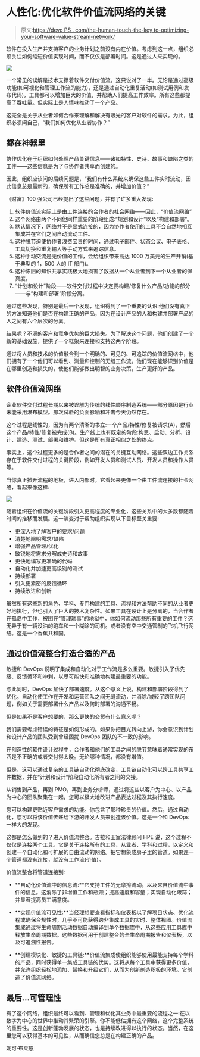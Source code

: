 # 人性化:优化软件价值流网络的关键

> 原文:[https://devo PS . com/the-human-touch-the-key to-optimizing-your-software-value-stream-network/](https://devops.com/the-human-touch-the-key-to-optimizing-your-software-value-stream-network/)

软件在投入生产并支持客户的业务计划之前没有内在价值。考虑到这一点，组织必须关注如何缩短价值实现时间，而不仅仅是部署时间。这是通过人来实现的。

![](../Images/da71840ff0d7be599add054eef7c0261.png)

一个常见的误解是技术支撑着软件交付价值流。这只说对了一半。无论是通过高级功能(如可视化和管理工作流的能力)，还是通过自动化重复活动(如测试用例和发布代码)，工具都可以增加巨大的价值，并帮助人们提高工作效率。所有这些都提高了吞吐量。但实际上是人情味推动了一个产品。

这完全是关于从业者如何合作来理解和解决有眼光的客户对软件的需求。为此，组织必须问自己，“我们如何优化从业者协作？”

## **都在神器里**

协作优化在于组织如何处理产品关键信息——诸如特性、史诗、故事和缺陷之类的工件——这些信息是为了与协作者共享而创建的。

因此，组织应该问的后续问题是，“我们有什么系统来确保这些工件实时流动，因此信息总是最新的，确保所有工作总是准确的，并增加价值？”

《财富》100 强公司已经提出了这些问题，并有了许多重大发现:

1.  软件价值流实际上是由工件连接的合作者的社会网络——因此，“价值流网络”
2.  这个网络由两个不同但同样重要的阶段组成:“规划和设计”以及“构建和部署”。
3.  默认情况下，网络并不是显式连接的，因为协作者使用的工具不会自然地相互集成并在它们之间自动流动工件。
4.  这种脱节迫使协作者浪费宝贵的时间，通过电子邮件、状态会议、电子表格、工具切换和重复输入等手动方式来追踪信息。
5.  这种手动交流是无价值的工作，会给组织带来高达 1000 万美元的生产开销(基于典型的 1，500 人的 IT 部门)。
6.  这种陈旧的知识共享实践极大地损害了数据从一个从业者到下一个从业者的保真度。
7.  “计划和设计”阶段——软件交付过程中决定要构建/修复什么产品/功能的部分——与“构建和部署”阶段分离。

通过这些发现，特别是最后一个发现，组织得到了一个重要的认识:他们没有真正的方法知道他们是否在构建正确的产品，因为在设计产品的人和构建并部署产品的人之间有六个层次的分离。

结果呢？不满的客户和竞争优势的巨大损失。为了解决这个问题，他们创建了一个新的基础设施，提供了一个框架来连接和支持这两个阶段。

通过将人员和技术的价值融合到一个明确的、可见的、可追踪的价值流网络中，他们拥有了一个他们可以看到、测量和控制的无缝工作流。他们现在能够识别价值是在哪里创造和损失的，使他们能够做出明智的业务决策，生产更好的产品。

## **软件价值流网络**

企业软件交付过程长期以来被误解为传统的线性顺序制造系统——部分原因是行业未能采用瀑布模型。那次试验的负面影响和冲击今天仍然存在。

这个过程是线性的，因为有两个清晰的书立:一个产品/特性/修复被请求(A)，然后这个产品/特性/修复被完成(B)。生产线上也有既定的阶段:构思、启动、分析、设计、建造、测试、部署和维护。但这是所有真正相似之处的终点。

事实上，这个过程更多的是合作者之间的潜在的关键互动网络。这些双边工作关系存在于软件交付过程的关键阶段，例如开发人员和测试人员、开发人员和操作人员等。

当你真正掀开流程的地板，进入内部时，它看起来更像一个由工件流连接的社会网络，看起来像这样:

![](../Images/e0696acda68b385c3d75dcfa57d8fa03.png)

随着组织在价值流的关键阶段引入更高程度的专业化，这些关系中的大多数都随着时间的推移而发展。这一演变对于帮助组织实现以下目标至关重要:

*   更深入地了解客户的要求/问题
*   清楚地阐明需求/缺陷
*   增强产品管理/优化
*   敏锐地将需求分解成史诗和故事
*   更快地编写更准确的代码
*   自动化并加速更高级别的测试
*   持续部署
*   引入更紧密的反馈循环
*   持续改进和创新

虽然所有这些新的角色、学科、专门构建的工具、流程和方法帮助不同的从业者更好地执行，但也引入了巨大的技术复杂性。如果工具在设计上是分离的，当合作者在孤岛中工作，被困在“管理琐事”的地狱中，你如何流动那些所有重要的工件？这无异于有一辆没油的跑车和一个糊涂的司机。或者没有空中交通管制的飞机飞行网络。这是一个香蕉共和国。

## **通过价值流整合打造合适的产品**

敏捷和 DevOps 说明了集成和自动化对于工作流是多么重要。敏捷引入了优先级、反馈循环和冲刺，以尽可能快和准确地构建最重要的功能。

与此同时，DevOps 加快了部署速度。从这个意义上说，构建和部署阶段得到了优化。自动化使工作在开发和运营团队之间无缝流动，并消除/减轻了跨团队问题，例如关于需要部署什么产品以及何时部署的沟通不畅。

但是如果不是客户想要的，那么更快的交货有什么意义呢？

我们需要考虑错误的特征是如何形成的。如果你把目光转向上游，你会意识到计划和设计产品的团队受到曾经困扰 DevOps 团队的不一致的影响。

在创造性的软件设计过程中，合作者和他们的工具之间的脱节意味着通常实现的东西是不正确的或者交付得太晚。无论哪种情况，都没有增值。

但是，这可以通过复杂的工具链自动化彻底改变，工具链自动化可以跨工具共享工件数据，并在“计划和设计”阶段自动化所有者之间的交接。

从销售到产品，再到 PMO，再到业务分析师，通过将这些以客户为中心、以产品为中心的团队聚集在一起，您可以极大地改进产品表达过程及其执行速度。

您可以构建更贴近客户需求的功能。你包含了那种珍贵的价值。然后，通过自动化，您可以将该价值传递给下游的开发人员来创造该价值。这是一个和 DevOps 一样大的发现。

这都是怎么做到的？进入价值流整合。吉拉和王室法律顾问 HPE 说，这个过程不仅仅是连接两个工具。它是关于连接所有的工具、从业者、学科和过程，以定义和创建一个自动化和可扩展的自由流动的网络。把它想象成房子里的管道。如果连一个管道都没有连接，就没有工作流(价值)。

价值流整合将管道连接到:

*   **自动化价值流中的信息流:**它支持工件的无摩擦流动，以及来自价值流中事件的信息。这消除了非增值工作和瓶颈；提高速度和容量；实现自动化跟踪；并显著提高员工满意度。

*   **实现价值流可见性:**当经理想要查看指标和仪表板以了解项目状态、优化流程或确保合规性时，几乎不可能获得跨非集成工具的实时、整体视图。价值流集成通过将生命周期活动数据自动编译到单个数据库中，从这些应用工具库中释放生命周期数据。这些数据可用于创建整合的全生命周期报告和仪表板，以及可追溯性报告。

*   **创建模块化、敏捷的工具链:**价值流集成使组织能够使用最能支持每个学科的产品，同时获得单一集成工具链的优势。这将从每个工具中获得更多价值，并允许组织轻松地添加、替换和升级它们，从而为创新创造积极的环境。它创造了价值流网络。

## **最后…可管理性**

有了这个网络，组织最终可以看到、管理和优化其业务中最重要的流程之一:在以数字为中心的世界中推动其繁荣的引擎。你不能低估拥有这个网络，这个完整系统的重要性。这是创新蓬勃发展的状态，也是持续改进得以执行的状态。当然，在这里您可以获得基本的可见性，从而确信您总是在构建正确的产品。

妮可·布莱恩